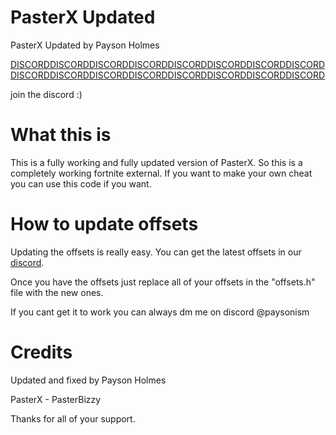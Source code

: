 # PasterX Updated

PasterX Updated by Payson Holmes

[DISCORD](https://dsc.gg/subzerofn)[DISCORD](https://dsc.gg/subzerofn)[DISCORD](https://dsc.gg/subzerofn)[DISCORD](https://dsc.gg/subzerofn)[DISCORD](https://dsc.gg/subzerofn)[DISCORD](https://dsc.gg/subzerofn)[DISCORD](https://dsc.gg/subzerofn)[DISCORD](https://dsc.gg/subzerofn)[DISCORD](https://dsc.gg/subzerofn)[DISCORD](https://dsc.gg/subzerofn)[DISCORD](https://dsc.gg/subzerofn)[DISCORD](https://dsc.gg/subzerofn)[DISCORD](https://dsc.gg/subzerofn)[DISCORD](https://dsc.gg/subzerofn)[DISCORD](https://dsc.gg/subzerofn)[DISCORD](https://dsc.gg/subzerofn)

join the discord :)

# What this is

This is a fully working and fully updated version of PasterX. So this is a completely working fortnite external. If you want to make your own cheat you can use this code if you want.

# How to update offsets

Updating the offsets is really easy. You can get the latest offsets in our [discord](https://dsc.gg/subzerofn).

Once you have the offsets just replace all of your offsets in the "offsets.h" file with the new ones.

If you cant get it to work you can always dm me on discord @paysonism

# Credits

Updated and fixed by Payson Holmes

PasterX - PasterBizzy

Thanks for all of your support.
